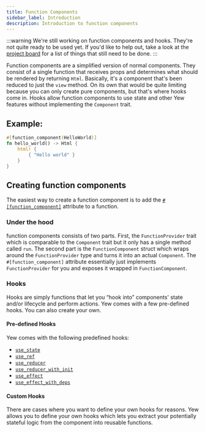 ```yaml
---
title: Function Components
sidebar_label: Introduction
description: Introduction to function components 
---
```


:::warning
We're still working on function components and hooks. They're not quite ready to be used yet.
If you'd like to help out, take a look at the [project board](https://github.com/yewstack/yew/projects/3) for a list of things that still need to be done.
:::


Function components are a simplified version of normal components.
They consist of a single function that receives props and determines what should be rendered by returning `Html`.
Basically, it's a component that's been reduced to just the `view` method.
On its own that would be quite limiting because you can only create pure components, but that's where hooks come in.
Hooks allow function components to use state and other Yew features without implementing the `Component` trait.

## Example:
 
```rust
#[function_component(HelloWorld)]
fn hello_world() -> Html {
    html! {
        { "Hello world" }
    }
}
```

## Creating function components

The easiest way to create a function component is to add the [`#[function_component]`](function-components/attribute.md) attribute to a function.

### Under the hood

function components consists of two parts.
First, the `FunctionProvider` trait which is comparable to the `Component` trait but it only has a single method called `run`.
The second part is the `FunctionComponent` struct which wraps around the `FunctionProvider` type and turns it into an actual `Component`. 
The `#[function_component]` attribute essentially just implements `FunctionProvider` for you and exposes it wrapped in `FunctionComponent`.

### Hooks

Hooks are simply functions that let you “hook into” components' state and/or lifecycle and perform actions. Yew comes with a few pre-defined hooks. You can also create your own.

#### Pre-defined Hooks

Yew comes with the following predefined hooks:
- [`use_state`](function-components/pre-defined-hooks.md#use_state)
- [`use_ref`](function-components/pre-defined-hooks.md#use_ref)
- [`use_reducer`](function-components/pre-defined-hooks.md#use_reducer)
- [`use_reducer_with_init`](function-components/pre-defined-hooks.md#use_reducer_with_init)
- [`use_effect`](function-components/pre-defined-hooks.md#use_effect)
- [`use_effect_with_deps`](function-components/pre-defined-hooks.md#use_effect_with_deps)

#### Custom Hooks

There are cases where you want to define your own hooks for reasons. Yew allows you to define your own hooks which lets you extract your potentially stateful logic from the component into reusable functions. 
